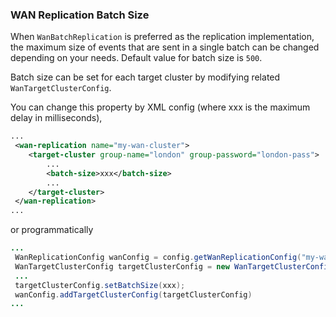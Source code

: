 
### WAN Replication Batch Size

When `WanBatchReplication` is preferred as the replication implementation, the maximum size of events that are sent in a single batch can be changed 
depending on your needs. Default value for batch size is `500`.

Batch size can be set for each target cluster by modifying related `WanTargetClusterConfig`.

You can change this property by XML config (where xxx is the maximum delay in milliseconds),

```xml
...
 <wan-replication name="my-wan-cluster">
    <target-cluster group-name="london" group-password="london-pass">
        ...
        <batch-size>xxx</batch-size>
        ...
    </target-cluster>
 </wan-replication>
...
```

or programmatically

```java
...
 WanReplicationConfig wanConfig = config.getWanReplicationConfig("my-wan-cluster");
 WanTargetClusterConfig targetClusterConfig = new WanTargetClusterConfig();
 ...
 targetClusterConfig.setBatchSize(xxx);
 wanConfig.addTargetClusterConfig(targetClusterConfig)
...
``` 

